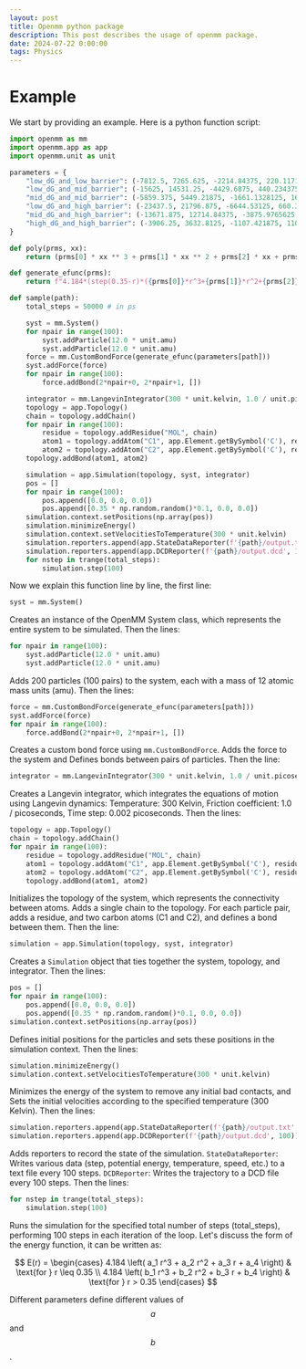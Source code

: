 ```yaml
---
layout: post
title: Openmm python package
description: This post describes the usage of openmm package.
date: 2024-07-22 0:00:00
tags: Physics
---
```


# Example

We start by providing an example. Here is a python function script:

```python
import openmm as mm
import openmm.app as app
import openmm.unit as unit

parameters = {
    "low_dG_and_low_barrier": (-7812.5, 7265.625, -2214.84375, 220.1171875, 4000.0, -4800.0, 1890.0, -245.),
    "low_dG_and_mid_barrier": (-15625, 14531.25, -4429.6875, 440.234375, 8000.0, -9600.0, 3780.0, -490.),
    "mid_dG_and_mid_barrier": (-5859.375, 5449.21875, -1661.1328125, 165.08789062, 8000.0, -9600.0, 3780.0, -490.),
    "low_dG_and_high_barrier": (-23437.5, 21796.875, -6644.53125, 660.3515625, 12000.0, -14400.0, 5670.0, -735.),
    "mid_dG_and_high_barrier": (-13671.875, 12714.84375, -3875.9765625, 385.20507812, 12000.0, -14400.0, 5670.0, -735.),
    "high_dG_and_high_barrier": (-3906.25, 3632.8125, -1107.421875, 110.05859375, 12000.0, -14400.0, 5670.0, -735.)
}

def poly(prms, xx):
    return (prms[0] * xx ** 3 + prms[1] * xx ** 2 + prms[2] * xx + prms[3]) * np.heaviside(0.35 - xx, 1) + (prms[4] * xx ** 3 + prms[5] * xx ** 2 + prms[6] * xx + prms[7]) * np.heaviside(xx - 0.35, 1)

def generate_efunc(prms):
    return f"4.184*(step(0.35-r)*({prms[0]}*r^3+{prms[1]}*r^2+{prms[2]}*r+{prms[3]})+step(r-0.35)*({prms[4]}*r^3+{prms[5]}*r^2+{prms[6]}*r+{prms[7]}))"

def sample(path):
    total_steps = 50000 # in ps

    syst = mm.System()
    for npair in range(100):
        syst.addParticle(12.0 * unit.amu)
        syst.addParticle(12.0 * unit.amu)
    force = mm.CustomBondForce(generate_efunc(parameters[path]))
    syst.addForce(force)
    for npair in range(100):
        force.addBond(2*npair+0, 2*npair+1, [])

    integrator = mm.LangevinIntegrator(300 * unit.kelvin, 1.0 / unit.picosecond, 0.002 * unit.picoseconds)
    topology = app.Topology()
    chain = topology.addChain()
    for npair in range(100):
        residue = topology.addResidue("MOL", chain)
        atom1 = topology.addAtom("C1", app.Element.getBySymbol('C'), residue)
        atom2 = topology.addAtom("C2", app.Element.getBySymbol('C'), residue)
    topology.addBond(atom1, atom2)

    simulation = app.Simulation(topology, syst, integrator)
    pos = []
    for npair in range(100):
        pos.append([0.0, 0.0, 0.0])
        pos.append([0.35 * np.random.random()*0.1, 0.0, 0.0])
    simulation.context.setPositions(np.array(pos))
    simulation.minimizeEnergy()
    simulation.context.setVelocitiesToTemperature(300 * unit.kelvin)
    simulation.reporters.append(app.StateDataReporter(f'{path}/output.txt', 100, step=True, potentialEnergy=True, temperature=True, speed=True, remainingTime=True, totalSteps=total_steps*500))
    simulation.reporters.append(app.DCDReporter(f'{path}/output.dcd', 100))
    for nstep in trange(total_steps):
        simulation.step(100)
```

Now we explain this function line by line, the first line:

```python
syst = mm.System()
```

Creates an instance of the OpenMM System class, which represents the entire system to be simulated. Then the lines:

```python
for npair in range(100):
    syst.addParticle(12.0 * unit.amu)
    syst.addParticle(12.0 * unit.amu)
```

Adds 200 particles (100 pairs) to the system, each with a mass of 12 atomic mass units (amu). Then the lines:

```python
force = mm.CustomBondForce(generate_efunc(parameters[path]))
syst.addForce(force)
for npair in range(100):
    force.addBond(2*npair+0, 2*npair+1, [])
```

Creates a custom bond force using `mm.CustomBondForce`. Adds the force to the system and Defines bonds between pairs of particles. Then the line:

```python
integrator = mm.LangevinIntegrator(300 * unit.kelvin, 1.0 / unit.picosecond, 0.002 * unit.picoseconds)
```

Creates a Langevin integrator, which integrates the equations of motion using Langevin dynamics: Temperature: 300 Kelvin, Friction coefficient: 1.0 / picoseconds, Time step: 0.002 picoseconds. Then the lines:

```python
topology = app.Topology()
chain = topology.addChain()
for npair in range(100):
    residue = topology.addResidue("MOL", chain)
    atom1 = topology.addAtom("C1", app.Element.getBySymbol('C'), residue)
    atom2 = topology.addAtom("C2", app.Element.getBySymbol('C'), residue)
    topology.addBond(atom1, atom2)
```

Initializes the topology of the system, which represents the connectivity between atoms. Adds a single chain to the topology. For each particle pair, adds a residue, and two carbon atoms (C1 and C2), and defines a bond between them. Then the line:

```python
simulation = app.Simulation(topology, syst, integrator)
```

Creates a `Simulation` object that ties together the system, topology, and integrator. Then the lines:

```python
pos = []
for npair in range(100):
    pos.append([0.0, 0.0, 0.0])
    pos.append([0.35 * np.random.random()*0.1, 0.0, 0.0])
simulation.context.setPositions(np.array(pos))
```

Defines initial positions for the particles and sets these positions in the simulation context. Then the lines:

```python
simulation.minimizeEnergy()
simulation.context.setVelocitiesToTemperature(300 * unit.kelvin)
```

Minimizes the energy of the system to remove any initial bad contacts, and Sets the initial velocities according to the specified temperature (300 Kelvin). Then the lines:

```python
simulation.reporters.append(app.StateDataReporter(f'{path}/output.txt', 100, step=True, potentialEnergy=True, temperature=True, speed=True, remainingTime=True, totalSteps=total_steps*500))
simulation.reporters.append(app.DCDReporter(f'{path}/output.dcd', 100))
```

Adds reporters to record the state of the simulation. `StateDataReporter`: Writes various data (step, potential energy, temperature, speed, etc.) to a text file every 100 steps. `DCDReporter`: Writes the trajectory to a DCD file every 100 steps. Then the lines:

```python
for nstep in trange(total_steps):
    simulation.step(100)
```

Runs the simulation for the specified total number of steps (total_steps), performing 100 steps in each iteration of the loop. Let's discuss the form of the energy function, it can be written as:

$$
E(r) =
\begin{cases}
4.184 \left( a_1 r^3 + a_2 r^2 + a_3 r + a_4 \right) & \text{for } r \leq 0.35 \\
4.184 \left( b_1 r^3 + b_2 r^2 + b_3 r + b_4 \right) & \text{for } r > 0.35
\end{cases}
$$

Different parameters define different values of $$a$$ and $$b$$.
